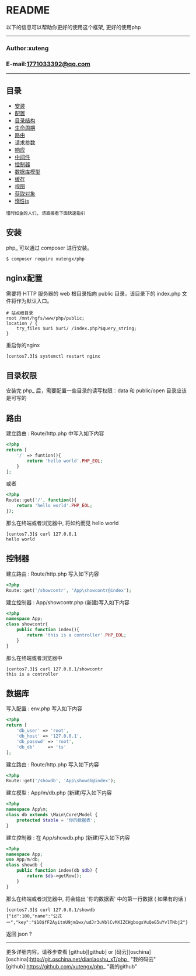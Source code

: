 README
===========================
以下的信息可以帮助你更好的使用这个框架, 更好的使用php
****
### Author:xuteng
### E-mail:1771033392@qq.com
****
## 目录
* [安装](/helper/install.md)
* [配置](/helper/configure.md)
* [目录结构](/helper/catalog.md)
* [生命周期](/helper/cycle.md)
* [路由](/helper/route.md)
* [请求参数](/helper/request.md)
* [响应](/helper/response.md)
* [中间件](/helper/middleware.md)
* [控制器](/helper/controller.md)
* [数据库模型](/helper/model.md)
* [缓存](/helper/cache.md)
* [视图](/helper/view.md)
* [获取对象](/helper/getobj.md)
* [惰性js](/helper/inertjs.md)

`惜时如金的人们, 请直接看下面快速指引`
## 安装

php_ 可以通过 composer 进行安装。

```
$ composer require xutengx/php
```

## nginx配置

需要将 HTTP 服务器的 web 根目录指向 public 目录，该目录下的 index.php 文件将作为默认入口。

``` nginx
# 站点根目录
root /mnt/hgfs/www/php/public;
location / {
    try_files $uri $uri/ /index.php?$query_string;
}
```
重启你的nginx
```
[centos7.3]$ systemctl restart nginx
```
## 目录权限
安装完 php_ 后，需要配置一些目录的读写权限：data 和 public/open 目录应该是可写的
## 路由
建立路由 : Route/http.php 中写入如下内容
``` php
<?php
return [
    '/' => funtion(){
        return 'hello world'.PHP_EOL;
    }
];
```
或者
``` php
<?php
Route::get('/', function(){
    return 'hello world'.PHP_EOL;
});
```
那么在终端或者浏览器中, 将如约而见 hello world
```
[centos7.3]$ curl 127.0.0.1 
hello world
```
## 控制器
建立路由 : Route/http.php 写入如下内容
``` php
<?php
Route::get('/showcontr', 'App\showcontr@index');
```
建立控制器 : App/showcontr.php (新建)写入如下内容
``` php
<?php
namespace App;
class showcontr{
    public function index(){
        return 'this is a controller'.PHP_EOL;
    }
}
```
那么在终端或者浏览器中
```
[centos7.3]$ curl 127.0.0.1/showcontr
this is a controller
```
## 数据库
写入配置 : env.php 写入如下内容
``` php
<?php
return [
    'db_user' => 'root',
    'db_host' => '127.0.0.1',
    'db_passwd' => 'root',
    'db_db'     => 'ts'
];
```
建立路由 : Route/http.php 写入如下内容
``` php
<?php
Route::get('/showdb', 'App\showdb@index');
```
建立模型 : App/m/db.php (新建)写入如下内容
``` php
<?php
namespace App\m;
class db extends \Main\Core\Model {
    protected $table = '你的数据表';
}
```
建立控制器 : 在 App/showdb.php (新建)写入如下内容
``` php
<?php
namespace App;
use App/m/db;
class showdb {
    public function index(db $db) {
        return $db->getRow();
    }
}
```
那么在终端或者浏览器中, 将会输出 '你的数据表' 中的第一行数据 ( 如果有的话 )
```
[centos7.3]$ curl 127.0.0.1/showdb
{"id":100,"name":"公式一","key":"$10$fF2AyitnU9jm1wx/udJr3uVblCvMXIZCHgbogsVuQeG5uYvlTNbj2"}
```
返回 json ?
****
更多详细内容，请移步查看 [github][github] or [码云][oschina]
[oschina]:http://git.oschina.net/dianlaoshu_xT/php_ "我的码云"
[github]:https://github.com/xutengx/php_ "我的github"